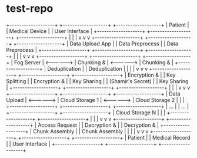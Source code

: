# test-repo


+-------------------+         +-------------------+         +-------------------+
|       Patient      |         |  Medical Device  |         |  User Interface   |
+-------------------+         +-------------------+         +-------------------+
           |                     |                     |
           v                     v                     v
+-------------------+         +-------------------+         +-------------------+
|  Data Upload App  |         |  Data Preprocess  |         |  Data Preprocess  |
+-------------------+         +-------------------+         +-------------------+
           |                     |                     |
           v                     v                     v
+-------------------+         +-------------------+         +-------------------+
|       Fog Server  | <------> |  Chunking &       | <------> |  Chunking &       |
+-------------------+         |  Deduplication    |         |  Deduplication    |
           |                     |                     |
           v                     v                     v
+-------------------+         +-------------------+         +-------------------+
|  Encryption &     |         |  Key Splitting     |         |  Encryption &     |
|  Key Sharing     |         |  (Shamir's Secret) |         |  Key Sharing     |
+-------------------+         +-------------------+         +-------------------+
           |                     |                     |
           v                     v                     v
+-------------------+         +-------------------+         +-------------------+
|   Data Upload     | <------> |   Cloud Storage 1  | <------> |   Cloud Storage 2  |
|                   |         +-------------------+         +-------------------+
+-------------------+         |          ...         |         |          ...         |
                             +-------------------+         +-------------------+
                             |   Cloud Storage N  |         |                   |
                             +-------------------+         +-------------------+
           |                     |                     |
           v                     v                     v
+-------------------+         +-------------------+
|  Access Request    |         |  Decryption &      |         |  Decryption &      |
+-------------------+         |  Chunk Assembly   |         |  Chunk Assembly   |
           |                     |                     |
           v                     v                     v
+-------------------+         +-------------------+         +-------------------+
|       Patient      |         |  Medical Record  |         |  User Interface   |
+-------------------+         +-------------------+         +-------------------+
